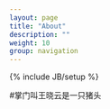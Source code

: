 ```yaml
---
layout: page
title: "About"
description: ""
weight: 10
group: navigation
---
```

{% include JB/setup %}

#掌门叫王晓云是一只猪头
